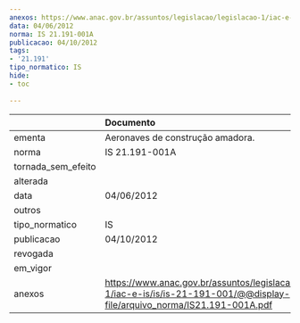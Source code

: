 ```yaml
---
anexos: https://www.anac.gov.br/assuntos/legislacao/legislacao-1/iac-e-is/is/is-21-191-001/@@display-file/arquivo_norma/IS21.191-001A.pdf
data: 04/06/2012
norma: IS 21.191-001A
publicacao: 04/10/2012
tags:
- '21.191'
tipo_normatico: IS
hide: 
- toc 
 
---
```


|                    | Documento                                                                                                                         |
|:-------------------|:----------------------------------------------------------------------------------------------------------------------------------|
| ementa             | Aeronaves de construção amadora.                                                                                                  |
| norma              | IS 21.191-001A                                                                                                                    |
| tornada_sem_efeito |                                                                                                                                   |
| alterada           |                                                                                                                                   |
| data               | 04/06/2012                                                                                                                        |
| outros             |                                                                                                                                   |
| tipo_normatico     | IS                                                                                                                                |
| publicacao         | 04/10/2012                                                                                                                        |
| revogada           |                                                                                                                                   |
| em_vigor           |                                                                                                                                   |
| anexos             | https://www.anac.gov.br/assuntos/legislacao/legislacao-1/iac-e-is/is/is-21-191-001/@@display-file/arquivo_norma/IS21.191-001A.pdf |